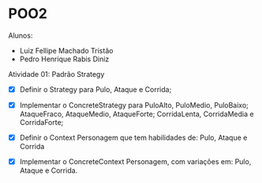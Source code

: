 # POO2

Alunos:
- Luiz Fellipe Machado Tristão
- Pedro Henrique Rabis Diniz

Atividade 01: Padrão Strategy
- [x] Definir o Strategy para Pulo, Ataque e Corrida;
- [x] Implementar o ConcreteStrategy para PuloAlto, PuloMedio, PuloBaixo; AtaqueFraco, AtaqueMedio, AtaqueForte; CorridaLenta, CorridaMedia e CorridaForte;
- [x] Definir o Context Personagem que tem habilidades de: Pulo, Ataque e Corrida
- [x] Implementar o ConcreteContext Personagem, com variações em: Pulo, Ataque e Corrida.

